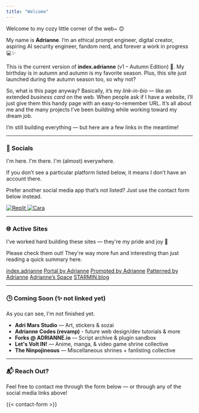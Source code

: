 ```yaml
---
title: "Welcome"
---
```


Welcome to my cozy little corner of the web~ 😊

My name is **Adrianne**. I’m an ethical prompt engineer, digital creator, aspiring AI security engineer, fandom nerd, and forever a work in progress 💻✨

This is the current version of **index.adrianne** (v1 – Autumn Edition) 🍁.  My birthday is in autumn and autumn is my favorite season. Plus, this site just launched during the autumn season too, so why not?

So, what is this page anyway? Basically, it’s my *link-in-bio* — like an extended *business card* on the web. When people ask if I have a website, I’ll just give them this handy page with an easy-to-remember URL. It’s all about me and the many projects I’ve been building while working toward my dream job.

I’m still building everything — but here are a few links in the meantime!

---

### 📱 Socials

I'm here. I'm there. I'm (almost) everywhere.  

If you don’t see a particular platform listed below, it means I don’t have an account there.  

Prefer another social media app that’s not listed? Just use the contact form below instead.

<div class="social-links">
  <a class="social-button" href="https://twitter.com/adriculous" target="_blank" rel="noopener noreferrer" title="Twitter">
    <i class="fa-brands fa-twitter"></i>
  </a>
  <a class="social-button" href="https://bsky.app/profile/adriculous.bsky.social" target="_blank" rel="noopener noreferrer" title="Bluesky">
    <i class="fa-brands fa-bluesky"></i>
  </a>
  <a class="social-button" href="https://instagram.com/adrimars" target="_blank" rel="noopener noreferrer" title="Instagram">
    <i class="fa-brands fa-instagram"></i>
  </a>
  <a class="social-button" href="https://www.linkedin.com/in/adriannepadua/" target="_blank" rel="noopener noreferrer" title="LinkedIn">
    <i class="fa-brands fa-linkedin"></i>
  </a>
  <a class="social-button" href="https://github.com/adriculous" target="_blank" ref="noopener noreferrer" title="GitHub">
    <i class="fa-brands fa-github"></i>
  </a>
  <a class="social-button" href="https://codepen.io/adriculous" target="_blank" ref="noopener noreferrer" title="CodePen">
    <i class="fa-brands fa-codepen"></i>
  </a>
  <a class="social-button" href="https://pixiv.me/adriculous" target="_blank" rel="noopener noreferrer" title="Pixiv">
    <i class="fa-brands fa-pixiv"></i>
  </a>
  <a class="social-button" href="https://replit.com/@adriculous" target="_blank" rel="noopener noreferrer" title="Replit">
    <img src="/images/Replit_Logo_Symbol.svg" alt="Replit" class="svg-icon" />
  </a>
  <a class="social-button" href="https://cara.app/adrianne" target="_blank" rel="noopener noreferrer" title="Cara">
    <img src="/images/cara-app-logo-circle.svg" alt="Cara" class="svg-icon" />
  </a>
</div>

---

### 🌐 Active Sites

I've worked hard building these sites — they're my pride and joy 🥹  

Please check them out! They're way more fun and interesting than just reading a quick summary here.

<div class="row flex-center flex-wrap">
    <a class="paper-btn index-btn" href="https://adrianne.me" target="_blank">index.adrianne</a>
    <a class="paper-btn portal-btn" href="https://adrianne.io" target="_blank">Portal by Adrianne</a>
    <a class="paper-btn pba-btn" href="https://ai.adrianne.io" target="_blank">Prompted by Adrianne</a>
    <a class="paper-btn data-btn" href="https://data.adrianne.io" target="_blank">Patterned by Adrianne</a>
    <a class="paper-btn space-btn" href="https://adrianne.space" target="_blank">Adrianne’s Space</a>
    <a class="paper-btn starmin-btn" href="https://starmin.blog" target="_blank">STARMIN.blog</a>
</div>

---

### 🕒 Coming Soon (✨ not linked yet)

As you can see, I'm not finished yet.  

- **Adri Mars Studio** — Art, stickers & sozai
- **Adrianne Codes (revamp)** - future web design/dev tutorials & more
- **Forks @ ADRIANNE.io** — Script archive & plugin sandbox
- **Let's Volt IN!** — Anime, manga, & video game shrine collective
- **The Ninpojineous** — Miscellaneous shrines + fanlisting collective

---

### 📬 Reach Out?

Feel free to contact me through the form below — or through any of the social media links above!

{{< contact-form >}}